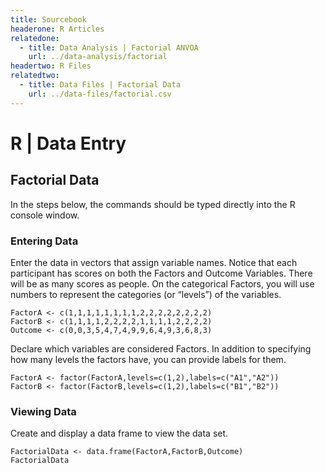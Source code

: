```yaml
---
title: Sourcebook
headerone: R Articles
relatedone:
  - title: Data Analysis | Factorial ANVOA
    url: ../data-analysis/factorial
headertwo: R Files
relatedtwo:
  - title: Data Files | Factorial Data
    url: ../data-files/factorial.csv
---
```


# R | Data Entry

## Factorial Data

In the steps below, the commands should be typed directly into the R console window.

### Entering Data

Enter the data in vectors that assign variable names. Notice that each participant has scores on both the Factors and Outcome Variables. There will be as many scores as people. On the categorical Factors, you will use numbers to represent the categories (or “levels”) of the variables.

```{r}
FactorA <- c(1,1,1,1,1,1,1,1,2,2,2,2,2,2,2,2)
FactorB <- c(1,1,1,1,2,2,2,2,1,1,1,1,2,2,2,2)
Outcome <- c(0,0,3,5,4,7,4,9,9,6,4,9,3,6,8,3)
```

Declare which variables are considered Factors. In addition to specifying how many levels the factors have, you can provide labels for them.

```{r}
FactorA <- factor(FactorA,levels=c(1,2),labels=c("A1","A2"))
FactorB <- factor(FactorB,levels=c(1,2),labels=c("B1","B2"))
```

### Viewing Data

Create and display a data frame to view the data set.

```{r}
FactorialData <- data.frame(FactorA,FactorB,Outcome)
FactorialData
```

